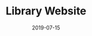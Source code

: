 ---
title: Library Website
date: 2019-07-15
website_url: https://qatar.library.georgetown.edu/
repository_url: https://github.com/robert-laws/project-june-2019-library-website-redevelopment
featured_image: library-website-home-page.png
description: "The website for the Georgetown University in Qatar library"
features:
  - Static site providing access to university library resources
  - Responsive design for mobile and tablet devices
tech_stack:
  - Gulp
  - Bootstrap 4
  - Pug
  - Sass
  - BEM
---